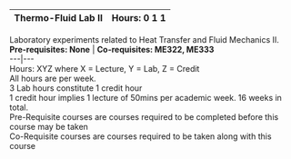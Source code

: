 **Thermo-Fluid Lab II** | **Hours: 0 1 1**  
---|---  
Laboratory experiments related to Heat Transfer and Fluid Mechanics II.
**Pre-requisites: None** | **Co-requisites: ME322, ME333**  
---|---  
Hours: XYZ where X = Lecture, Y = Lab, Z = Credit  
All hours are per week.  
3 Lab hours constitute 1 credit hour  
1 credit hour implies 1 lecture of 50mins per academic week. 16 weeks in total.  
Pre-Requisite courses are courses required to be completed before this course may be taken  
Co-Requisite courses are courses required to be taken along with this course
